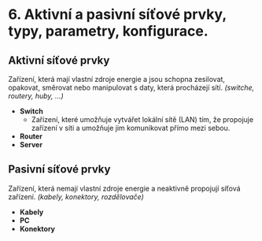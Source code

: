 # 6. Aktivní a pasivní síťové prvky, typy, parametry, konfigurace.

## Aktivní síťové prvky
Zařízení, která mají vlastní zdroje energie a jsou schopna zesilovat, opakovat, směrovat nebo manipulovat s daty, která procházejí sítí. _(switche, routery, huby, ...)_

- **Switch**
  - Zařízení, které umožňuje vytvářet lokální sítě (LAN) tím, že propojuje zařízení v síti a umožňuje jim komunikovat přímo mezi sebou.
- **Router**
- **Server**

## Pasivní síťové prvky
Zařízení, která nemají vlastní zdroje energie a neaktivně propojují síťová zařízení. _(kabely, konektory, rozdělovače)_

- **Kabely**
- **PC**
- **Konektory**

